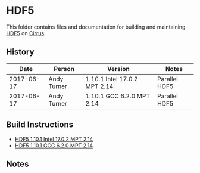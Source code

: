 HDF5
====

This folder contains files and documentation for building and maintaining
[HDF5](http://www.hdfgroup.org/HDF5) on [Cirrus](http://www.epcc.ed.ac.uk/cirus).

History
-------

Date | Person | Version | Notes
---- | -------|---------|------
2017-06-17 | Andy Turner | 1.10.1 Intel 17.0.2 MPT 2.14| Parallel HDF5
2017-06-17 | Andy Turner | 1.10.1 GCC 6.2.0 MPT 2.14| Parallel HDF5

Build Instructions
------------------

* [HDF5 1.10.1 Intel 17.0.2 MPT 2.14](build_hdf5_1101_intel17mpt214.md)
* [HDF5 1.10.1 GCC 6.2.0 MPT 2.14](build_hdf5_1101_gcc6mpt214.md)

Notes
-----


